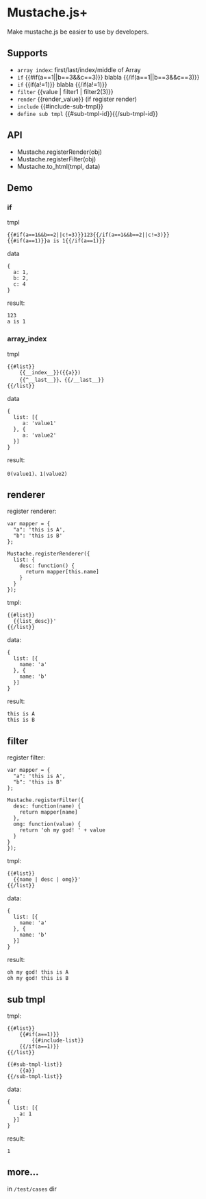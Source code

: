 # Mustache.js+

Make mustache.js be easier to use by developers.

## Supports

- `array index`: first/last/index/middle of Array
- `if` {{#if(a==1||b==3&&c==3)}} blabla {{/if(a==1||b==3&&c==3)}}
- `if` {{if(a!=1)}} blabla {{/if(a!=1)}}
- `filter` {{value | filter1 | filter2(3)}} 
- `render` {{render_value}} (if register render)
- `include` {{#include-sub-tmpl}}
- `define sub tmpl` {{#sub-tmpl-id}}{{/sub-tmpl-id}}

## API

- Mustache.registerRender(obj)
- Mustache.registerFilter(obj)
- Mustache.to_html(tmpl, data)

## Demo

### if

tmpl

```
{{#if(a==1&&b==2||c!=3)}}123{{/if(a==1&&b==2||c!=3)}}
{{#if(a==1)}}a is 1{{/if(a==1)}}
```

data

```
{
  a: 1,
  b: 2,
  c: 4
}
```
result: 

```
123
a is 1
```

### array_index

tmpl

```
{{#list}}
	{{__index__}}({{a}})
	{{^__last__}}、{{/__last__}}
{{/list}}
```

data

```
{
  list: [{
     a: 'value1'
  }, {
     a: 'value2'
  }]
}
```

result: 

```
0(value1)、1(value2)
```

## renderer

register renderer:

```
var mapper = {
  "a": 'this is A',
  "b": 'this is B'
};

Mustache.registerRenderer({
  list: {
    desc: function() {
      return mapper[this.name]
    }
  }
});
```

tmpl:

```
{{#list}}
  {{list_desc}}'
{{/list}}
```

data:
```
{
  list: [{
    name: 'a'
  }, {
    name: 'b'
  }]
}

```

result:

```
this is A
this is B
```

## filter


register filter:

```
var mapper = {
  "a": 'this is A',
  "b": 'this is B'
};

Mustache.registerFilter({
  desc: function(name) {
    return mapper[name]
  },
  omg: function(value) {
    return 'oh my god! ' + value
  }
}
});
```

tmpl:

```
{{#list}}
  {{name | desc | omg}}'
{{/list}}
```

data:

```
{
  list: [{
    name: 'a'
  }, {
    name: 'b'
  }]
}

```

result:

```
oh my god! this is A
oh my god! this is B
```


## sub tmpl

tmpl: 

```
{{#list}}
    {{#if(a==1)}}
        {{#include-list}}
    {{/if(a==1)}}
{{/list}}

{{#sub-tmpl-list}}
    {{a}}
{{/sub-tmpl-list}}
```

data: 

```
{
  list: [{
    a: 1
  }]
}
```

result: 

```
1
```

## more...

in `/test/cases` dir